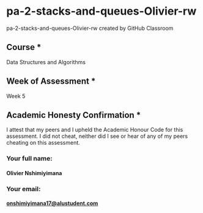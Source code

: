 # pa-2-stacks-and-queues-Olivier-rw
pa-2-stacks-and-queues-Olivier-rw created by GitHub Classroom

## Course *
Data Structures and Algorithms

## Week of Assessment *
Week 5

## Academic Honesty Confirmation *
I attest that my peers and I upheld the Academic Honour Code for this assessment. I did not cheat, neither did I see or hear of any of my peers cheating on this assessment.

### Your full name: 
#### Olivier Nshimiyimana
### Your email: 
#### onshimiyimana17@alustudent.com
